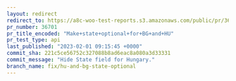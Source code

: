 ```yaml
---
layout: redirect
redirect_to: https://a8c-woo-test-reports.s3.amazonaws.com/public/pr/36701/api/index.html
pr_number: 36701
pr_title_encoded: "Make+state+optional+for+BG+and+HU"
pr_test_type: api
last_published: "2023-02-01 09:15:45 +0000"
commit_sha: 221c5ce56752c327088b8ad6eac8a080a3d33331
commit_message: "Hide State field for Hungary."
branch_name: fix/hu-and-bg-state-optional
---
```

